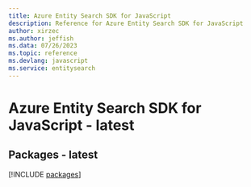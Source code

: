 ```yaml
---
title: Azure Entity Search SDK for JavaScript
description: Reference for Azure Entity Search SDK for JavaScript
author: xirzec
ms.author: jeffish
ms.data: 07/26/2023
ms.topic: reference
ms.devlang: javascript
ms.service: entitysearch
---
```

# Azure Entity Search SDK for JavaScript - latest
## Packages - latest
[!INCLUDE [packages](entity-search-index.md)]